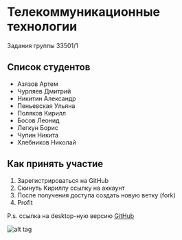 Телекоммуникационные технологии
===============================
Задания группы 33501/1


## Список студентов
-  Азязов Артем
-  Чурляев Дмитрий
-  Никитин Александр
-  Пеньевская Ульяна
-  Поляков Кирилл
-  Босов Леонид
-  Легкун Борис
-  Чупин Никита
-  Хлебников Николай

## Как принять участие
1. Зарегистрироваться на GitHub
2. Скинуть Кириллу ссылку на аккаунт
3. После получения доступа создать новую ветку (fork)
4. Profit

P.s. ссылка на desktop-ную версию [GitHub](https://desktop.github.com)

![alt tag](http://www.oit.uci.edu/wp-content/uploads/Octocat.png) 
